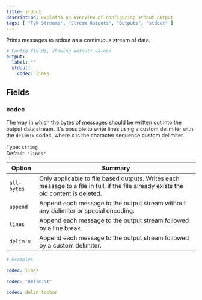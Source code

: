 ```yaml
---
title: stdout
description: Explains an overview of configuring stdout output
tags: [ "Tyk Streams", "Stream Outputs", "Outputs", "stdout" ]
---
```


Prints messages to stdout as a continuous stream of data.

```yml
# Config fields, showing default values
output:
  label: ""
  stdout:
    codec: lines
```

## Fields

### codec

The way in which the bytes of messages should be written out into the output data stream. It's possible to write lines using a custom delimiter with the `delim:x` codec, where x is the character sequence custom delimiter.


Type: `string`  
Default: `"lines"`  

| Option | Summary |
|---|---|
| `all-bytes` | Only applicable to file based outputs. Writes each message to a file in full, if the file already exists the old content is deleted. |
| `append` | Append each message to the output stream without any delimiter or special encoding. |
| `lines` | Append each message to the output stream followed by a line break. |
| `delim:x` | Append each message to the output stream followed by a custom delimiter. |


```yml
# Examples

codec: lines

codec: "delim:\t"

codec: delim:foobar
```
